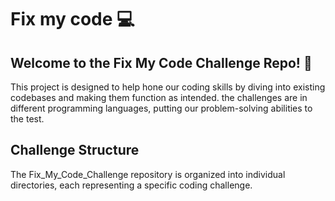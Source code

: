 # Fix my code 💻

## Welcome to the Fix My Code Challenge Repo! 🚀

This project is designed to help hone our coding skills by diving into existing codebases and making them function as intended. the challenges are in different programming languages, putting our problem-solving abilities to the test.

## Challenge Structure

The Fix_My_Code_Challenge repository is organized into individual directories, each representing a specific coding challenge.